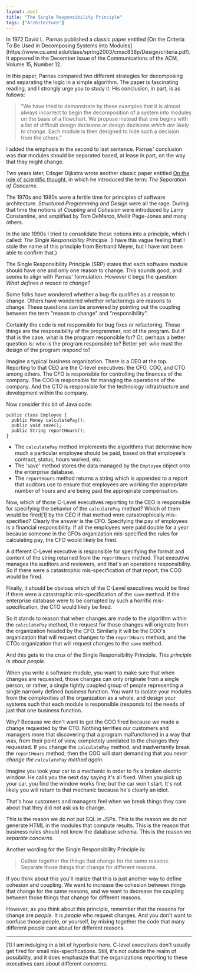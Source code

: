 ```yaml
---
layout: post
title: "The Single Responsibility Principle"
tags: ["Architecture"]
---
```

<meta http-equiv="refresh" content="3; url=http://blog.8thlight.com/uncle-bob/2014/05/08/SingleReponsibilityPrinciple.html" />
In 1972 David L. Parnas published a classic paper entitled [On the Criteria To Be Used in Decomposing Systems into Modules](https://www.cs.umd.edu/class/spring2003/cmsc838p/Design/criteria.pdf).  It appeared in the December issue of the Communications of the ACM, Volume 15, Number 12. 

In this paper, Parnas compared two different strategies for decomposing and separating the logic in a simple algorithm.  The paper is fascinating reading, and I strongly urge you to study it.  His conclusion, in part, is as follows:

>"We have tried to demonstrate by these examples that 
it is almost always incorrect to begin the decomposition 
of a system into modules on the basis of a flowchart. 
We propose instead that one begins with a list of 
difficult design decisions or design decisions _which are 
likely to change_. Each module is then designed to hide 
such a decision from the others."

I added the emphasis in the second to last sentence.  Parnas' conclusion was that modules should be separated based, at lease in part, on the way that they might change.

Two years later, Edsger Dijkstra wrote another classic paper entitled [On the role of scientific thought.](http://www.cs.utexas.edu/users/EWD/ewd04xx/EWD447.PDF) in which he introduced the term: _The Separation of Concerns_.  

The 1970s and 1980s were a fertile time for principles of software architecture.  _Structured Programming and Design_ were all the rage.  During that time the notions of _Coupling_ and _Cohesion_ were introduced by Larry Constantine, and amplified by Tom DeMarco, Meilir Page-Jones and many others.   

In the late 1990s I tried to consolidate these notions into a principle, which I called: _The Single Responsibility Principle_.  (I have this vague feeling that I stole the name of this principle from Bertrand Meyer, but I have not been able to confirm that.)  

The Single Responsibility Principle (SRP) states that each software module should have one and only one reason to change.  This sounds good, and seems to align with Parnas' formulation.  However it begs the question: _What defines a reason to change?_

Some folks have wondered whether a bug-fix qualifies as a reason to change.  Others have wondered whether refactorings are reasons to change.  These questions can be answered by pointing out the coupling between the term "reason to change" and "responsibility".  

Certainly the code is not responsible for bug fixes or refactoring.  Those things are the responsibility of the programmer, not of the program.  But if that is the case, what is the program responsible for?  Or, perhaps a better question is: _who_ is the program responsible to?  Better yet: _who_ must the design of the program _respond_ to?

Imagine a typical business organization.  There is a CEO at the top.  Reporting to that CEO are the C-level executives: the CFO, COO, and CTO among others.  The CFO is responsible for controlling the finances of the company.  The COO is responsible for managing the operations of the company.  And the CTO is responsible for the technology infrastructure and development within the company.  

Now consider this bit of Java code:

    public class Employee {
	  public Money calculatePay();
	  public void save();
	  public String reportHours();
    }

* The `calculatePay` method implements the algorithms that determine how much a particular employee should be paid, based on that employee's contract, status, hours worked, etc.  
* The 'save' method stores the data managed by the `Employee` object onto the enterprise database.  
* The `reportHours` method returns a string which is appended to a report that auditors use to ensure that employees are working the appropriate number of hours and are being paid the appropriate compensation.

Now, which of those C-Level executives reporting to the CEO is responsible for specifying the behavior of the `calculatePay` method?  Which of them would be fired[1] by the CEO if that method were catastrophically mis-specified?  Clearly the answer is the CFO.  Specifying the pay of employees is a financial responsibility.  If all the employees were paid double for a year because someone in the CFOs organization mis-specified the rules for calculating pay, the CFO would likely be fired.

A different C-Level executive is responsible for specifying the format and content of the string returned from the `reportHours` method.  That executive manages the auditors and reviewers, and that's an operations responsibility.  So if there were a catastrophic mis-specification of that report, the COO would be fired.  

Finally, it should be obvious which of the C-Level executives would be fired if there were a catastrophic mis-specification of the `save` method.  If the enterprise database were to be corrupted by such a horrific mis-specification, the CTO would likely be fired.

So it stands to reason that when changes are made to the algorithm within the `calculatePay` method, the request for those changes will originate from the organization headed by the CFO.  Similarly it will be the COO's organization that will request changes to the `reportHours` method, and the CTOs organization that will request changes to the `save` method.

And this gets to the crux of the Single Responsibility Principle.  _This principle is about people._

When you write a software module, you want to make sure that when changes are requested, those changes can only originate from a single person, or rather, a single tightly coupled group of people representing a single narrowly defined business function.  You want to isolate your modules from the complexities of the organization as a whole, and design your systems such that each module is responsible (responds to) the needs of just that one business function. 

Why?  Because we don't want to get the COO fired because we made a change requested by the CTO. Nothing terrifies our customers and managers more that discovering that a program malfunctioned in a way that was, from their point of view, completely unrelated to the changes they requested.  If you change the `calculatePay` method, and inadvertently break the `reportHours` method; then the COO will start demanding that you _never change the `calculatePay` method again._

Imagine you took your car to a mechanic in order to fix a broken electric window.  He calls you the next day saying it's all fixed.  When you pick up your car, you find the window works fine; but the car won't start.  It's not likely you will return to that mechanic because he's clearly an idiot.

That's how customers and managers feel when we break things they care about that they did _not_ ask us to change.

This is the reason we do not put SQL in JSPs.  This is the reason we do not generate HTML in the modules that compute results.  This is the reason that business rules should not know the database schema.  This is the reason we _separate concerns_.

Another wording for the Single Responsibility Principle is:
>Gather together the things that change for the same reasons.  Separate those things that change for different reasons.

If you think about this you'll realize that this is just another way to define cohesion and coupling.  We want to increase the cohesion between things that change for the same reasons, and we want to decrease the coupling between those things that change for different reasons.

However, as you think about this principle, remember that the reasons for change are _people_.  It is _people_ who request changes.  And you don't want to confuse those people, or yourself, by mixing together the code that many different people care about for different reasons.

----

[1] I am indulging in a bit of hyperbole here.  C-level executives don't usually get fired for small mis-specifications.  Still, it's not outside the realm of possibility, and it does emphasize that the organizations reporting to these executives care about different concerns.
